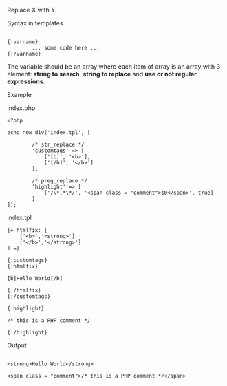 Replace X with Y.

Syntax in templates

```

{:varname}
		... some code here ...	
{:/varname}

```

The variable should be an array where each item of array is an array with 3 element: **string to search**, **string to replace** and **use or not regular expressions**.

Example

index.php

```
<?php
	
echo new div('index.tpl', [

		/* str_replace */
		'customtags' => [
			['[b]', '<b>'],
			['[/b]', '</b>']
		],

		/* preg_replace */
		'highlight' => [
			['/\*.*\*/', '<span class = "comment">$0</span>', true]
		]
]);
```

index.tpl

```
{= htmlfix: [
	['<b>','<strong>']
	['</b>','</strong>']
] =}
	
{:customtags}
{:htmlfix}
	
[b]Hello World[/b]
	
{:/htmlfix}
{:/customtags}
	
{:highlight}
	
/* this is a PHP comment */
	
{:/highlight}

```

Output

```

<strong>Hello World</strong>
	
<span class = "comment">/* this is a PHP comment */</span>

```